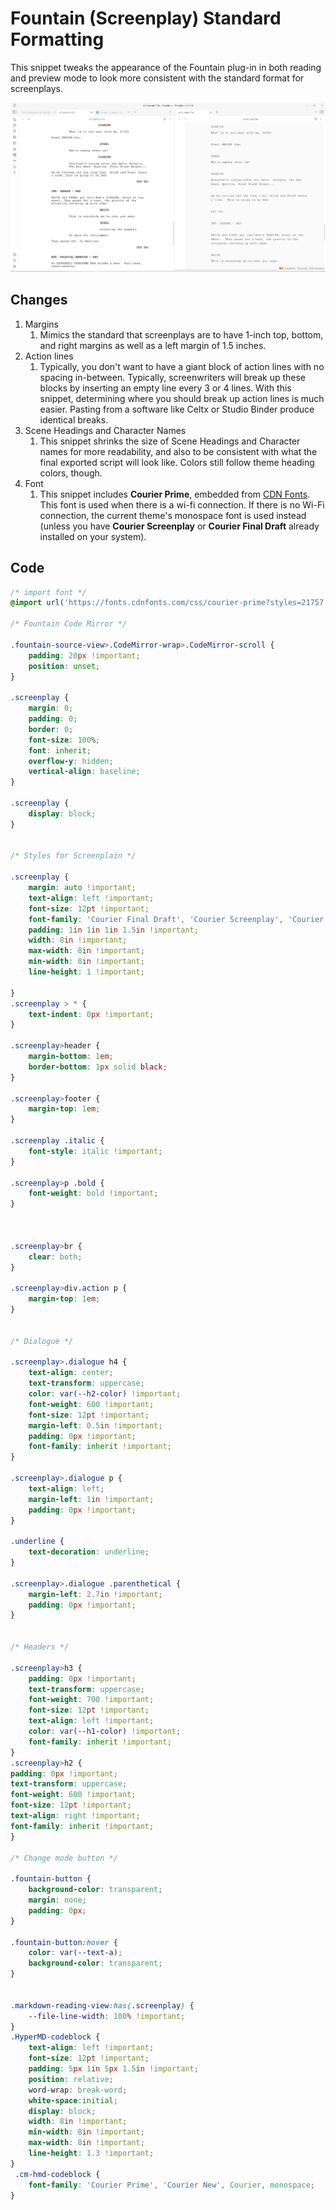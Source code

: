 # Fountain (Screenplay) Standard Formatting

This snippet tweaks the appearance of the Fountain plug-in in both reading and preview mode to look more consistent with the standard format for screenplays.

![](Screenshots/fountain.png)

## Changes

1. Margins
    1. Mimics the standard that screenplays are to have 1-inch top, bottom, and right margins as well as a left margin of 1.5 inches.
2. Action lines
    1. Typically, you don't want to have a giant block of action lines with no spacing in-between. Typically, screenwriters will break up these blocks by inserting an empty line every 3 or 4 lines. With this snippet, determining where you should break up action lines is much easier. Pasting from a software like Celtx or Studio Binder produce identical breaks.
2. Scene Headings and Character Names
    1. This snippet shrinks the size of Scene Headings and Character names for more readability, and also to be consistent with what the final exported script will look like. Colors still follow theme heading colors, though.
4. Font
     1. This snippet includes **Courier Prime**, embedded from [CDN Fonts](https://www.cdnfonts.com/courier-prime.font). This font is used when there is a wi-fi connection. If there is no Wi-Fi connection, the current theme's monospace font is used instead (unless you have **Courier Screenplay** or **Courier Final Draft** already installed on your system).

## Code

```css
/* import font */
@import url('https://fonts.cdnfonts.com/css/courier-prime?styles=21757');

/* Fountain Code Mirror */

.fountain-source-view>.CodeMirror-wrap>.CodeMirror-scroll {
    padding: 20px !important;
    position: unset;
}

.screenplay {
    margin: 0;
    padding: 0;
    border: 0;
    font-size: 100%;
    font: inherit;
    overflow-y: hidden;
    vertical-align: baseline;
}

.screenplay {
    display: block;
}


/* Styles for Screenplain */

.screenplay {
    margin: auto !important;
    text-align: left !important;
    font-size: 12pt !important;
    font-family: 'Courier Final Draft', 'Courier Screenplay', 'Courier Prime', var(--font-monospace), Courier;
    padding: 1in 1in 1in 1.5in !important;
    width: 8in !important;
    max-width: 8in !important;
    min-width: 8in !important;
    line-height: 1 !important;

}
.screenplay > * {
    text-indent: 0px !important;
}

.screenplay>header {
    margin-bottom: 1em;
    border-bottom: 1px solid black;
}

.screenplay>footer {
    margin-top: 1em;
}

.screenplay .italic {
    font-style: italic !important;
}

.screenplay>p .bold {
    font-weight: bold !important;
}



.screenplay>br {
    clear: both;
}

.screenplay>div.action p {
    margin-top: 1em;
}


/* Dialogue */

.screenplay>.dialogue h4 {
    text-align: center;
    text-transform: uppercase;
    color: var(--h2-color) !important;
    font-weight: 600 !important;
    font-size: 12pt !important;
    margin-left: 0.5in !important;
    padding: 0px !important;
    font-family: inherit !important;
}

.screenplay>.dialogue p {
    text-align: left;
    margin-left: 1in !important;
    padding: 0px !important;
}

.underline {
    text-decoration: underline;
}

.screenplay>.dialogue .parenthetical {
    margin-left: 2.7in !important;
    padding: 0px !important;
}


/* Headers */

.screenplay>h3 {
    padding: 0px !important;
    text-transform: uppercase;
    font-weight: 700 !important;
    font-size: 12pt !important;
    text-align: left !important;
    color: var(--h1-color) !important;
    font-family: inherit !important;
}
.screenplay>h2 {
padding: 0px !important;
text-transform: uppercase;
font-weight: 600 !important;
font-size: 12pt !important;
text-align: right !important;
font-family: inherit !important;
}

/* Change mode button */

.fountain-button {
    background-color: transparent;
    margin: none;
    padding: 0px;
}

.fountain-button:hover {
    color: var(--text-a);
    background-color: transparent;
}


.markdown-reading-view:has(.screenplay) {
    --file-line-width: 100% !important;
}
.HyperMD-codeblock {
    text-align: left !important;
    font-size: 12pt !important;
    padding: 5px 1in 5px 1.5in !important;
    position: relative;
    word-wrap: break-word;
    white-space:initial;
    display: block;
    width: 8in !important;
    min-width: 8in !important;
    max-width: 8in !important;
    line-height: 1.3 !important;
}
 .cm-hmd-codeblock {
    font-family: 'Courier Prime', 'Courier New', Courier, monospace;
}
```
